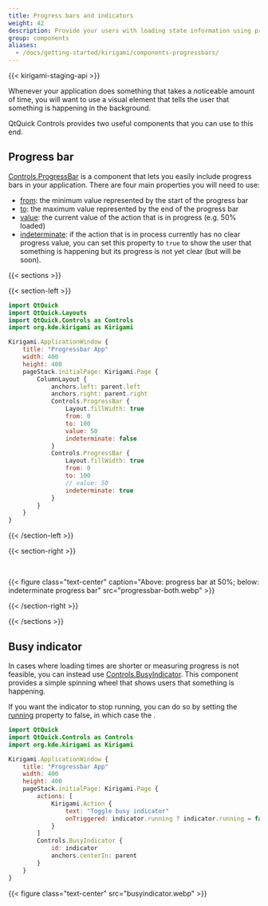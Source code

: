 ```yaml
---
title: Progress bars and indicators
weight: 42
description: Provide your users with loading state information using progress bars.
group: components
aliases:
  - /docs/getting-started/kirigami/components-progressbars/
---
```


{{< kirigami-staging-api >}}

Whenever your application does something that takes a noticeable amount of time, you will want to use a visual element that tells the user that something is happening in the background. 

QtQuick Controls provides two useful components that you can use to this end.

## Progress bar

[Controls.ProgressBar](docs:qtquickcontrols;QtQuick.Controls.ProgressBar) is a component that lets you easily include progress bars in your application. There are four main properties you will need to use:

- [from](https://doc.qt.io/qt-6/qml-qtquick-controls2-progressbar.html#from-prop): the minimum value represented by the start of the progress bar
- [to](https://doc.qt.io/qt-6/qml-qtquick-controls2-progressbar.html#to-prop): the maximum value represented by the end of the progress bar
- [value](https://doc.qt.io/qt-6/qml-qtquick-controls2-progressbar.html#value-prop): the current value of the action that is in progress (e.g. 50% loaded)
- [indeterminate](https://doc.qt.io/qt-6/qml-qtquick-controls2-progressbar.html#indeterminate-prop): if the action that is in process currently has no clear progress value, you can set this property to `true` to show the user that something is happening but its progress is not yet clear (but will be soon).

{{< sections >}}

{{< section-left >}}

```qml
import QtQuick
import QtQuick.Layouts
import QtQuick.Controls as Controls
import org.kde.kirigami as Kirigami

Kirigami.ApplicationWindow {
    title: "Progressbar App"
    width: 400
    height: 400
    pageStack.initialPage: Kirigami.Page {
        ColumnLayout {
            anchors.left: parent.left
            anchors.right: parent.right
            Controls.ProgressBar {
                Layout.fillWidth: true
                from: 0
                to: 100
                value: 50
                indeterminate: false
            }
            Controls.ProgressBar {
                Layout.fillWidth: true
                from: 0
                to: 100
                // value: 50
                indeterminate: true
            }
        }
    }
}
```

{{< /section-left >}}

{{< section-right >}}

<br>

{{< figure class="text-center" caption="Above: progress bar at 50%; below: indeterminate progress bar" src="progressbar-both.webp" >}}

{{< /section-right >}}

{{< /sections >}}

## Busy indicator

In cases where loading times are shorter or measuring progress is not feasible, you can instead use [Controls.BusyIndicator](docs:qtquickcontrols;QtQuick.Controls.BusyIndicator). This component provides a simple spinning wheel that shows users that something is happening.

If you want the indicator to stop running, you can do so by setting the [running](https://doc.qt.io/qt-6/qml-qtquick-controls2-busyindicator.html#running-prop) property to false, in which case the .

```qml
import QtQuick
import QtQuick.Controls as Controls
import org.kde.kirigami as Kirigami

Kirigami.ApplicationWindow {
    title: "Progressbar App"
    width: 400
    height: 400
    pageStack.initialPage: Kirigami.Page {
        actions: [
            Kirigami.Action {
                text: "Toggle busy indicator"
                onTriggered: indicator.running ? indicator.running = false : indicator.running = true
            }
        ]
        Controls.BusyIndicator {
            id: indicator
            anchors.centerIn: parent
        }
    }
}
```

{{< figure class="text-center" src="busyindicator.webp" >}}
